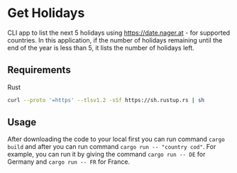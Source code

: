 # Get Holidays

CLI app to list the next 5 holidays using https://date.nager.at - for supported countries. In this application, if the number of holidays remaining until the end of the year is less than 5, it lists the number of holidays left.

## Requirements

Rust

```bash
curl --proto '=https' --tlsv1.2 -sSf https://sh.rustup.rs | sh

```

## Usage

After downloading the code to your local first you can run command ``cargo build`` and after you can run command
``cargo run -- "country cod"``. For example, you can run it by giving the command ``cargo run -- DE`` for Germany and ``cargo run -- FR`` for France.
